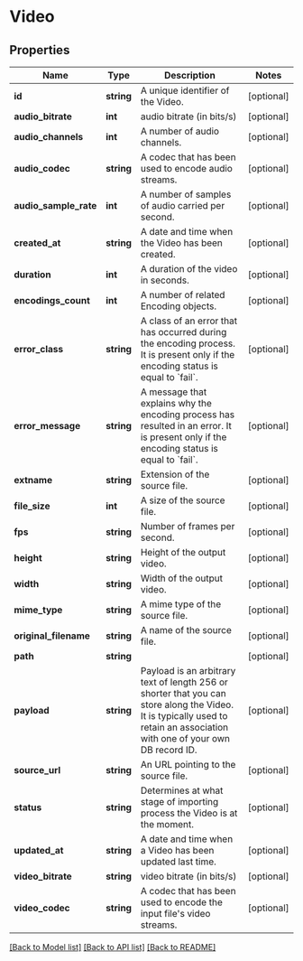 # Video

## Properties
Name | Type | Description | Notes
------------ | ------------- | ------------- | -------------
**id** | **string** | A unique identifier of the Video. | [optional] 
**audio_bitrate** | **int** | audio bitrate (in bits/s) | [optional] 
**audio_channels** | **int** | A number of audio channels. | [optional] 
**audio_codec** | **string** | A codec that has been used to encode audio streams. | [optional] 
**audio_sample_rate** | **int** | A number of samples of audio carried per second. | [optional] 
**created_at** | **string** | A date and time when the Video has been created. | [optional] 
**duration** | **int** | A duration of the video in seconds. | [optional] 
**encodings_count** | **int** | A number of related Encoding objects. | [optional] 
**error_class** | **string** | A class of an error that has occurred during the encoding process. It is present only if the encoding status is equal to &#x60;fail&#x60;. | [optional] 
**error_message** | **string** | A message that explains why the encoding process has resulted in an error. It is present only if the encoding status is equal to &#x60;fail&#x60;. | [optional] 
**extname** | **string** | Extension of the source file. | [optional] 
**file_size** | **int** | A size of the source file. | [optional] 
**fps** | **string** | Number of frames per second. | [optional] 
**height** | **string** | Height of the output video. | [optional] 
**width** | **string** | Width of the output video. | [optional] 
**mime_type** | **string** | A mime type of the source file. | [optional] 
**original_filename** | **string** | A name of the source file. | [optional] 
**path** | **string** |  | [optional] 
**payload** | **string** | Payload is an arbitrary text of length 256 or shorter that you can store along the Video. It is typically used to retain an association with one of your own DB record ID. | [optional] 
**source_url** | **string** | An URL pointing to the source file. | [optional] 
**status** | **string** | Determines at what stage of importing process the Video is at the moment. | [optional] 
**updated_at** | **string** | A date and time when a Video has been updated last time. | [optional] 
**video_bitrate** | **string** | video bitrate (in bits/s) | [optional] 
**video_codec** | **string** | A codec that has been used to encode the input file&#39;s video streams. | [optional] 

[[Back to Model list]](../README.md#documentation-for-models) [[Back to API list]](../README.md#documentation-for-api-endpoints) [[Back to README]](../README.md)


